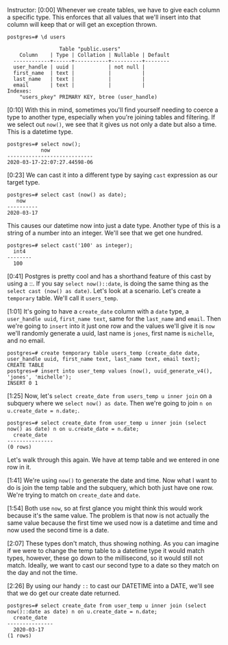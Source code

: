 Instructor: [0:00] Whenever we create tables, we have to give each column a specific type. This enforces that all values that we'll insert into that column will keep that or will get an exception thrown.

```postgres
postgres=# \d users

                 Table "public.users"
    Column    | Type | Collation | Nullable | Default
  ------------+------+-----------+----------+--------
  user_handle | uuid |           | not null | 
  first_name  | text |           |          |
  last_name   | text |           |          | 
  email       | text |           |          | 
Indexes: 
    "users_pkey" PRIMARY KEY, btree (user_handle)
```

[0:10] With this in mind, sometimes you'll find yourself needing to coerce a type to another type, especially when you're joining tables and filtering. If we select out `now()`, we see that it gives us not only a date but also a time. This is a datetime type.

```postgres
postgres=# select now();
           now
----------------------------
2020-03-17-22:07:27.44598-06
```

[0:23] We can cast it into a different type by saying `cast` expression as our target type. 

```postgres
postgres=# select cast (now() as date);
   now
----------
2020-03-17
```

This causes our datetime now into just a date type. Another type of this is a string of a number into an integer. We'll see that we get one hundred.

```postgres
postgres=# select cast('100' as integer);
  int4
--------
  100
```

[0:41] Postgres is pretty cool and has a shorthand feature of this cast by using a ::. If you say `select now()::date`, is doing the same thing as the `select cast (now() as date)`. Let's look at a scenario. Let's create a `temporary` table. We'll call it `users_temp`.

[1:01] It's going to have a `create_date` column with a `date` type, a `user_handle uuid`, `first_name text`, same for the `last_name` and `email`. Then we're going to `insert` into it just one row and the values we'll give it is `now` we'll randomly generate a uuid, last name is `jones`, first name is `michelle`, and no email.

```postgres
postgres=# create temporary table users_temp (create_date date, user_handle uuid, first_name text, last_name text, email text);
CREATE TABLE 
postgres=# insert into user_temp values (now(), uuid_generate_v4(), 'jones', 'michelle');
INSERT 0 1
```

[1:25] Now, let's `select create_date from users_temp u inner join` on a subquery where we `select now() as date`. Then we're going to join `n on u.create_date = n.date;`. 

```postgres
postgres=# select create_date from user_temp u inner join (select now() as date) n on u.create_date = n.date;
  create_date
---------------
(0 rows)
```

Let's walk through this again. We have at temp table and we entered in one row in it.

[1:41] We're using `now()` to generate the date and time. Now what I want to do is join the temp table and the subquery, which both just have one row. We're trying to match on `create_date` and `date`.

[1:54] Both use `now`, so at first glance you might think this would work because it's the same value. The problem is that now is not actually the same value because the first time we used now is a datetime and time and now used the second time is a date.

[2:07] These types don't match, thus showing nothing. As you can imagine if we were to change the temp table to a datetime type it would match types, however, these go down to the millisecond, so it would still not match. Ideally, we want to cast our second type to a date so they match on the day and not the time.

[2:26] By using our handy `::` to cast our DATETIME into a DATE, we'll see that we do get our create date returned.

```postgres
postgres=# select create_date from user_temp u inner join (select now()::date as date) n on u.create_date = n.date;
  create_date
---------------
  2020-03-17
(1 rows)
```
